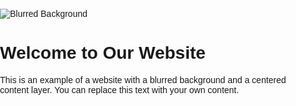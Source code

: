<!DOCTYPE html>
<html lang="en">
<head>
<meta charset="UTF-8">
<meta name="viewport" content="width=device-width, initial-scale=1.0">
<title>Blurred Background Website</title>
<style>
  body {
    margin: 0;
    padding: 0;
    font-family: Arial, sans-serif;
  }

  .container {
    position: relative;
    width: 100%;
    height: 100vh;
    overflow: hidden;
  }

  .background {
    position: absolute;
    top: 0;
    left: 0;
    width: 100%;
    height: 100%;
    z-index: -1;
    filter: blur(10px); /* Adjust the blur level as needed */
  }

  .content {
    position: absolute;
    top: 50%;
    left: 50%;
    transform: translate(-50%, -50%);
    background-color: rgba(255, 255, 255, 0.8); /* Adjust the opacity as needed */
    padding: 20px;
    border-radius: 10px;
    box-shadow: 0 0 10px rgba(0, 0, 0, 0.2);
  }

  .content h1 {
    margin: 0;
    font-size: 24px;
  }

  .content p {
    margin: 10px 0;
    font-size: 16px;
  }
</style>
</head>
<body>
<div class="container">
  <img class="background" src="background-image.jpg" alt="Blurred Background">
  <div class="content">
    <h1>Welcome to Our Website</h1>
    <p>This is an example of a website with a blurred background and a centered content layer. You can replace this text with your own content.</p>
  </div>
</div>
</body>
</html>
